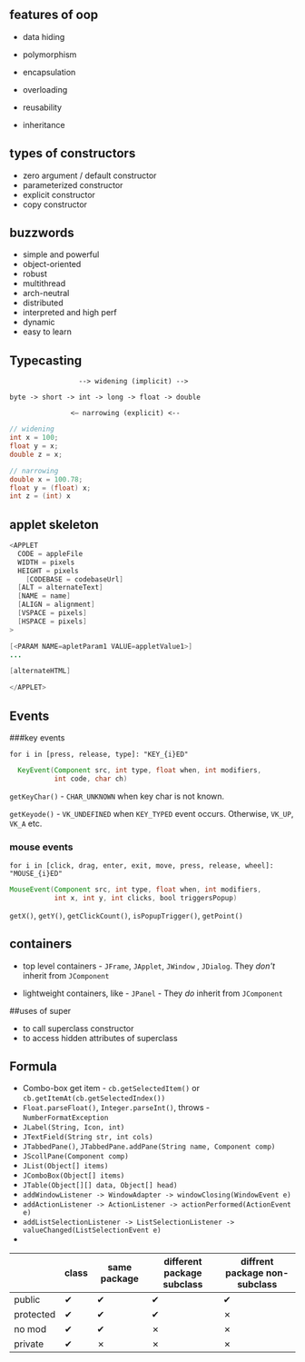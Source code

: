## features of oop

- data hiding

- polymorphism

- encapsulation

- overloading

- reusability

- inheritance

  

## types of constructors

- zero argument / default constructor
- parameterized constructor
- explicit constructor
- copy constructor

## buzzwords

- simple and powerful
- object-oriented
- robust
- multithread
- arch-neutral
- distributed
- interpreted and high perf
- dynamic
- easy to learn



## Typecasting

```
				 --> widening (implicit) -->				

byte -> short -> int -> long -> float -> double

			   <— narrowing (explicit) <--	
```

```java
// widening
int x = 100;
float y = x;
double z = x;

// narrowing
double x = 100.78;
float y = (float) x;
int z = (int) x
```

## applet skeleton

```java
<APPLET
  CODE = appleFile
  WIDTH = pixels
  HEIGHT = pixels
	[CODEBASE = codebaseUrl]
  [ALT = alternateText]
  [NAME = name]
  [ALIGN = alignment]
  [VSPACE = pixels]
  [HSPACE = pixels]
>

[<PARAM NAME=apletParam1 VALUE=appletValue1>]
...

[alternateHTML]

</APPLET>
```

## Events

###key events

`for i in [press, release, type]: "KEY_{i}ED"`

```java
  KeyEvent(Component src, int type, float when, int modifiers, 
           int code, char ch)
```



`getKeyChar()` - `CHAR_UNKNOWN` when key char is not known.

`getKeyode()` - `VK_UNDEFINED` when `KEY_TYPED` event occurs. Otherwise, `VK_UP`, `VK_A` etc.



### mouse events

`for i in [click, drag, enter, exit, move, press, release, wheel]: "MOUSE_{i}ED"`	

```java
MouseEvent(Component src, int type, float when, int modifiers, 
           int x, int y, int clicks, bool triggersPopup)
```

`getX()`, `getY()`, `getClickCount()`, `isPopupTrigger()`, `getPoint()`

## containers

- top level containers - `JFrame`, `JApplet`, `JWindow` , `JDialog`. They *don't* inherit from `JComponent`

- lightweight containers, like - `JPanel` -  They _do_ inherit from `JComponent`

##uses of super

- to call superclass constructor
- to access hidden attributes of superclass

## Formula

- Combo-box get item - `cb.getSelectedItem()` or `cb.getItemAt(cb.getSelectedIndex())`
- `Float.parseFloat()`, `Integer.parseInt()`, throws - `NumberFormatException`
- `JLabel(String, Icon, int)`
- `JTextField(String str, int cols)`
- `JTabbedPane()`, `JTabbedPane.addPane(String name, Component comp)`
- `JScollPane(Component comp)`
- `JList(Object[] items)`
- `JComboBox(Object[] items)`
- `JTable(Object[][] data, Object[] head)`
- `addWindowListener -> WindowAdapter -> windowClosing(WindowEvent e)`
- `addActionListener -> ActionListener -> actionPerformed(ActionEvent e)`
- `addListSelectionListener -> ListSelectionListener -> valueChanged(ListSelectionEvent e)`
- 

|           | class | same package | different package subclass | diffrent package non-subclass |
| --------- | ----- | ------------ | -------------------------- | ----------------------------- |
| public    | ✔     | ✔            | ✔                          | ✔                             |
| protected | ✔     | ✔            | ✔                          | ✗                             |
| no mod    | ✔     | ✔            | ✗                          | ✗                             |
| private   | ✔     | ✗            | ✗                          | ✗                             |